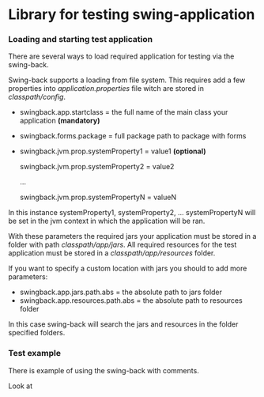 # Library for testing swing-application

### Loading and starting test application

There are several ways to load required application for testing via the swing-back.

Swing-back supports a loading from file system. This requires add a few properties into *application.properties* file witch are stored
in *classpath/config*.

* swingback.app.startclass = the full name of the main class your application **(mandatory)**
* swingback.forms.package = full package path to package with forms
* swingback.jvm.prop.systemProperty1 = value1 **(optional)**

  swingback.jvm.prop.systemProperty2 = value2

  …

  swingback.jvm.prop.systemPropertyN = valueN


In this instance systemProperty1, systemProperty2, … systemPropertyN will be set in the jvm context in which the application will be ran.


With these parameters the required jars your application must be stored in a folder with path *classpath/app/jars*.
All required resources for the test application must be stored in a *classpath/app/resources* folder.

If you want to specify a custom location with jars you should to add more parameters:

* swingback.app.jars.path.abs = the absolute path to jars folder
* swingback.app.resources.path.abs = the absolute path to resources folder

In this case swing-back will search the jars and resources in the folder specified folders.

### Test example

There is example of using the swing-back with comments.

Look at
